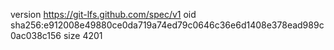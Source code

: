 version https://git-lfs.github.com/spec/v1
oid sha256:e912008e49880ce0da719a74ed79c0646c36e6d1408e378ead989c0ac038c156
size 4201
